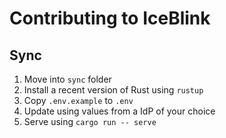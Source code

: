 # Contributing to IceBlink

## Sync

1. Move into `sync` folder
2. Install a recent version of Rust using `rustup`
3. Copy `.env.example` to `.env`
4. Update using values from a IdP of your choice
5. Serve using `cargo run -- serve`

